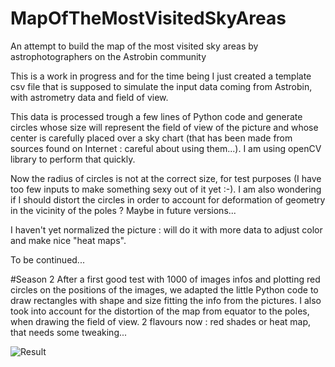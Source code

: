 # MapOfTheMostVisitedSkyAreas
An attempt to build the map of the most visited sky areas by astrophotographers on the Astrobin community

This is a work in progress and for the time being I just created a template csv file that is supposed to simulate the input data coming from Astrobin, with astrometry data and field of view.

This data is processed trough a few lines of Python code and generate circles whose size will represent the field of view of the picture and whose center is carefully placed over a sky chart (that has been made from sources found on Internet : careful about using them...). I am using openCV library to perform that quickly.

Now the radius of circles is not at the correct size, for test purposes (I have too few inputs to make something sexy out of it yet :-). I am also wondering if I should distort the circles in order to account for deformation of geometry in the vicinity of the poles ? Maybe in future versions...

I haven't yet normalized the picture : will do it with more data to adjust color and make nice "heat maps".

To be continued...

#Season 2
After a first good test with 1000 of images infos and plotting red circles on the positions of the images, we adapted the little Python code to draw rectangles with shape and size fitting the info from the pictures.
I also took into account for the distortion of the map from equator to the poles, when drawing the field of view.
2 flavours now : red shades or heat map, that needs some tweaking...

![Result](https://astrob.in/e4clel/0/)
